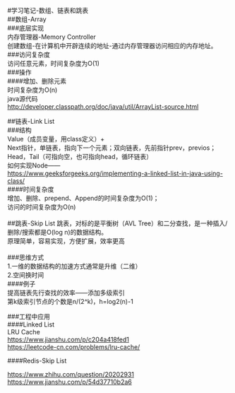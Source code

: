 #学习笔记-数组、链表和跳表<br> 
##数组-Array<br> 
###底层实现<br> 
内存管理器-Memory Controller<br> 
创建数组-在计算机中开辟连续的地址-通过内存管理器访问相应的内存地址。<br> 
###访问复杂度<br> 
访问任意元素，时间复杂度为O(1)<br> 
###操作<br> 
####增加、删除元素<br> 
时间复杂度为O(n)<br> 
java源代码<br> 
http://developer.classpath.org/doc/java/util/ArrayList-source.html<br> 

##链表-Link List<br> 
###结构<br> 
Value（成员变量，用class定义）+ <br> 
Next指针，单链表，指向下一个元素；双向链表，先前指针prev，previos；<br> 
Head，Tail（可指向空，也可指向head，循环链表）<br> 
如何实现Node——<br> 
https://www.geeksforgeeks.org/implementing-a-linked-list-in-java-using-class/<br> 
####时间复杂度<br> 
增加、删除、prepend、Append的时间复杂度为O(1)；<br> 
访问的时间复杂度为O(n)<br> 
<br> 
##跳表-Skip List
跳表，对标的是平衡树（AVL Tree）和二分查找，是一种插入/删除/搜索都是O(log n)的数据结构。<br> 
原理简单，容易实现，方便扩展，效率更高<br> 
<br> 
###思维方式<br> 
1.一维的数据结构的加速方式通常是升维（二维）<br> 
2.空间换时间<br> 
####例子<br> 
提高链表先行查找的效率——添加多级索引<br> 
第k级索引节点的个数是n/(2^k)，h=log2(n)-1<br> 

###工程中应用<br> 
####Linked List<br> 
LRU Cache<br> 
https://www.jianshu.com/p/c204a418fed1<br> 
https://leetcode-cn.com/problems/lru-cache/<br> 

####Redis-Skip List<br> 

https://www.zhihu.com/question/20202931<br> 
https://www.jianshu.com/p/54d37710b2a6<br> 